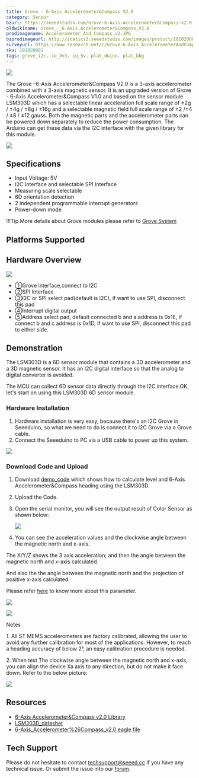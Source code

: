 ```yaml
---
title: Grove - 6-Axis Accelerometer&Compass V2.0
category: Sensor
bzurl: https://seeedstudio.com/Grove-6-Axis-Accelerometer&Compass-v2.0-p-2476.html
oldwikiname: Grove_-_6-Axis_Accelerometer&Compass_V2.0
prodimagename: Accelerometer_And_Compass_v2.JPG
bzprodimageurl: http://statics3.seeedstudio.com/images/product/101020081 1.jpg
surveyurl: https://www.research.net/r/Grove-6-Axis_AccelerometerAndCompass_V2_0
sku: 101020081
tags: grove_i2c, io_3v3, io_5v, plat_duino, plat_bbg
---
```


![](https://raw.githubusercontent.com/SeeedDocument/Grove-6-Axis_AccelerometerAndCompass_V2.0/master/img/Accelerometer_And_Compass_v2.JPG)

The Grove –6-Axis Accelerometer&Compass V2.0 is a 3-axis accelerometer combined with a 3-axis magnetic sensor. It is an upgraded version of Grove - 6-Axis Accelerometer&Compass V1.0 and based on the sensor module LSM303D which has a selectable linear acceleration full scale range of ±2g / ±4g / ±8g / ±16g and a selectable magnetic field full scale range of ±2 /±4 / ±8 / ±12 gauss. Both the magnetic parts and the accelerometer parts can be powered down separately to reduce the power consumption. The Arduino can get these data via the I2C interface with the given library for this module.

[![](https://raw.githubusercontent.com/SeeedDocument/common/master/Get_One_Now_Banner.png)](http://www.seeedstudio.com/Grove-6-Axis-Accelerometer%26Compass-v2.0-p-2476.html)

Specifications
-------------

-   Input Voltage: 5V
-   I2C Interface and selectable SPI Interface
-   Measuring scale selectable
-   6D orientation detection
-   2 independent programmable interrupt generators
-   Power-down mode

!!!Tip
    More details about Grove modules please refer to [Grove System](http://wiki.seeed.cc/Grove_System/)
    
Platforms Supported
-------------------

Hardware Overview
------------------

![](https://raw.githubusercontent.com/SeeedDocument/Grove-6-Axis_AccelerometerAndCompass_V2.0/master/img/Grove-6-Axis_AccelerometerAndCompass_V2.0_inter.jpg)

-   ①Grove interface,connect to I2C
-   ②SPI Interface
-   ③I2C or SPI select pad(default is I2C), if want to use SPI, disconnect this pad
-   ④Interrupt digital output
-   ⑤Address select pad, default connected b and a address is 0x1E, if connect b and c address is 0x1D, if want to use SPI, disconnect this pad to either side.

Demonstration
-------------

The LSM303D is a 6D sensor module that contains a 3D accelerometer and a 3D magnetic sensor. It has an I2C digital interface so that the analog to digital converter is avoided.

The MCU can collect 6D sensor data directly through the I2C interface.OK, let's start on using this LSM303D 6D sensor module.

### Hardware Installation

1.  Hardware installation is very easy, because there's an I2C Grove in Seeeduino, so what we need to do is connect it to I2C Grove via a Grove cable.
2.  Connect the Seeeduino to PC via a USB cable to power up this system.

![](https://raw.githubusercontent.com/SeeedDocument/Grove-6-Axis_AccelerometerAndCompass_V2.0/master/img/6-Axis_AccelerometerAndCompass_V2.0_connect.jpg)

### Download Code and Upload

1.  Download [demo\_code](https://github.com/Seeed-Studio/6Axis_Accelerometer_And_Compass_v2) which shows how to calculate level and 6-Axis Accelerometer&Compass heading using the LSM303D.
2.  Upload the Code.
3.  Open the serial monitor, you will see the output result of Color Sensor as shown below:

    ![](https://raw.githubusercontent.com/SeeedDocument/Grove-6-Axis_AccelerometerAndCompass_V2.0/master/img/6-Axis_AccelerometerAndCompass_V2.0_demo.jpg)

4. You can see the acceleration values and the clockwise angle between the magnetic north and x-axis.

The X/Y/Z shows the 3 axis acceleration; and then the angle between the magnetic north and x-axis calculated.

And also the the angle between the magnetic north and the projection of positive x-axis calculated.

Please refer [here](https://raw.githubusercontent.com/SeeedDocument/Grove-6-Axis_AccelerometerAndCompass_V2.0/master/res/LSM303_application_note.pdf) to know more about this parameter.

![](https://raw.githubusercontent.com/SeeedDocument/Grove-6-Axis_AccelerometerAndCompass_V2.0/master/img/Airplane.jpg)

![](https://raw.githubusercontent.com/SeeedDocument/Grove-6-Axis_AccelerometerAndCompass_V2.0/master/img/Airplane_calculated.jpg)

<div class="admonition note">
<p class="admonition-title">Notes</p>
<p>1.  All ST MEMS accelerometers are factory calibrated, allowing the user to avoid any further calibration for most of the applications. However, to reach a heading accuracy of below 2°, an easy calibration procedure is needed.</p>
<p>2.  When test The clockwise angle between the magnetic north and x-axis, you can align the device Xa axis to any direction, but do not make it face down. Refer to the below picture:</p>
</div>

![](https://raw.githubusercontent.com/SeeedDocument/Grove-6-Axis_AccelerometerAndCompass_V2.0/master/img/Testing.jpg)

Resources
---------

-   [6-Axis Accelerometer&Compass v2.0 Library](https://github.com/Seeed-Studio/6Axis_Accelerometer_And_Compass_v2)
-   [LSM303D\_datashet](https://raw.githubusercontent.com/SeeedDocument/Grove-6-Axis_AccelerometerAndCompass_V2.0/master/res/LSM303D_datasheet.pdf)
-   [6-Axis\_Accelerometer%26Compass\_v2.0 eagle file](https://raw.githubusercontent.com/SeeedDocument/Grove-6-Axis_AccelerometerAndCompass_V2.0/master/res/Grove-6-Axis_AccelerometerAndCompass_v2.0_sch_pcb.zip)

<!-- This Markdown file was created from http://www.seeedstudio.com/wiki/Grove_-_6-Axis_Accelerometer&Compass_V2.0 -->

## Tech Support
Please do not hesitate to contact [techsupport@seeed.cc](techsupport@seeed.cc) if you have any technical issue. Or submit the issue into our [forum](http://seeedstudio.com/forum/). 